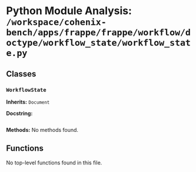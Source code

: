 # Python Module Analysis: `/workspace/cohenix-bench/apps/frappe/frappe/workflow/doctype/workflow_state/workflow_state.py`

## Classes

### `WorkflowState`
**Inherits:** `Document`


**Docstring:**
```

```

**Methods:**
No methods found.




## Functions

No top-level functions found in this file.
